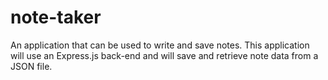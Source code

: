 # note-taker
An application that can be used to write and save notes. This application will use an Express.js back-end and will save and retrieve note data from a JSON file.
